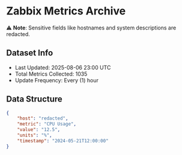 # Zabbix Metrics Archive

⚠️ **Note**: Sensitive fields like hostnames and system descriptions are redacted.

## Dataset Info
- Last Updated: 2025-08-06 23:00 UTC
- Total Metrics Collected: 1035
- Update Frequency: Every (1) hour

## Data Structure
```json
{
    "host": "redacted",
    "metric": "CPU Usage",
    "value": "12.5",
    "units": "%",
    "timestamp": "2024-05-21T12:00:00"
}
```
